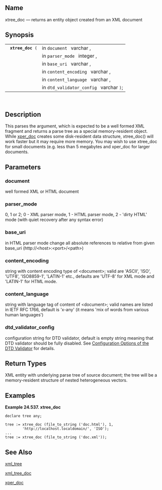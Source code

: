 <div id="fn_xtree_doc" class="refentry">

<div class="titlepage">

</div>

<div class="refnamediv">

## Name

xtree_doc — returns an entity object created from an XML document

</div>

<div class="refsynopsisdiv">

## Synopsis

<div id="fsyn_xtree_doc" class="funcsynopsis">

|                        |                                         |
|------------------------|-----------------------------------------|
| ` `**`xtree_doc`**` (` | in `document ` varchar ,                |
|                        | in `parser_mode ` integer ,             |
|                        | in `base_uri ` varchar ,                |
|                        | in `content_encoding ` varchar ,        |
|                        | in `content_language ` varchar ,        |
|                        | in `dtd_validator_config ` varchar `)`; |

<div class="funcprototype-spacer">

 

</div>

</div>

</div>

<div id="desc_81" class="refsect1">

## Description

This parses the argument, which is expected to be a well formed XML
fragment and returns a parse tree as a special memory-resident object.
While
<a href="fn_xper_doc.html" class="link" title="xper_doc">xper_doc</a>
creates some disk-resident data structure, xtree_doc() will work faster
but it may require more memory. You may wish to use xtree_doc for small
documents (e.g. less than 5 megabytes and xper_doc for larger documents.

</div>

<div id="params_43" class="refsect1">

## Parameters

<div id="id124822" class="refsect2">

### document

well formed XML or HTML document

</div>

<div id="id124825" class="refsect2">

### parser_mode

0, 1 or 2; 0 - XML parser mode, 1 - HTML parser mode, 2 - 'dirty HTML'
mode (with quiet recovery after any syntax error)

</div>

<div id="id124828" class="refsect2">

### base_uri

in HTML parser mode change all absolute references to relative from
given base_uri (http://\<host\>:\<port\>/\<path\>)

</div>

<div id="id124831" class="refsect2">

### content_encoding

string with content encoding type of \<document\>; valid are 'ASCII',
'ISO', 'UTF8', 'ISO8859-1', 'LATIN-1' etc., defaults are 'UTF-8' for XML
mode and 'LATIN-1' for HTML mode.

</div>

<div id="id124834" class="refsect2">

### content_language

string with language tag of content of \<document\>; valid names are
listed in IETF RFC 1766, default is 'x-any' (it means 'mix of words from
various human languages')

</div>

<div id="id124837" class="refsect2">

### dtd_validator_config

configuration string for DTD validator, default is empty string meaning
that DTD validator should be fully disabled. See
<a href="dtd_config.html" class="link"
title="15.7.2. Configuration Options of the DTD Validator">Configuration
Options of the DTD Validator</a> for details.

</div>

</div>

<div id="ret_26" class="refsect1">

## Return Types

XML entity with underlying parse tree of source document; the tree will
be a memory-resident structure of nested heterogeneous vectors.

</div>

<div id="examples_28" class="refsect1">

## Examples

<div id="ex_xtree_doc" class="example">

**Example 24.537. xtree_doc**

<div class="example-contents">

``` programlisting
declare tree any;

tree := xtree_doc (file_to_string ('doc.html'), 1,
        'http://localhost.localdomain/', 'ISO');
...
tree := xtree_doc (file_to_string ('doc.xml'));
```

</div>

</div>

  

</div>

<div id="seealso_51" class="refsect1">

## See Also

<a href="fn_xml_tree.html" class="link" title="xml_tree">xml_tree</a>

<a href="fn_xml_tree_doc.html" class="link"
title="xml_tree_doc">xml_tree_doc</a>

<a href="fn_xper_doc.html" class="link" title="xper_doc">xper_doc</a>

</div>

</div>
